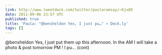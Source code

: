 ```yaml
---
link: http://www.tweetdeck.com/twitter/paularamsay/~KjxEK
date: 2011-09-06 23:57 UTC
published: true
title: 'Paula: "@bensheldon Yes, I just pu…" « Deck.ly'
tags: []
---
```


@bensheldon Yes, I just put them up this afternoon. In the AM I will take a photo & post tomorrow PM ! I pu… (cont)
